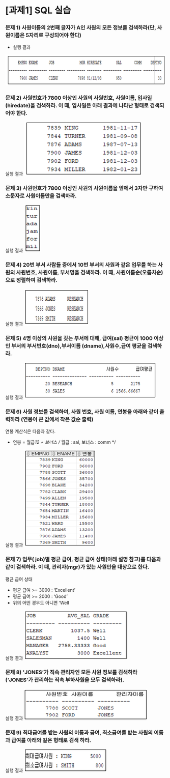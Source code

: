 # [과제1] SQL 실습

### 문제 1) 사원이름의 2번째 글자가 A인 사원의 모든 정보를 검색하라(단, 사원이름은 5자리로 구성되어야 한다)
- 실행 결과

![Captum](./img/hw1_1.png)

### 문제 2) 사원번호가 7800 이상인 사원의 사원번호, 사원이름, 입사일(hiredate)을 검색하라. 이 때, 입사일은 아래 결과에 나타난 형태로 검색되어야 한다. 
실행 결과
![Captum](./img/hw1_2.png)

### 문제 3) 사원번호가 7800 이상인 사원의 사원이름을 앞에서 3자만 구하여 소문자로 사원이름만을 검색하라.
실행 결과
![Captum](./img/hw1_3.png)

### 문제 4) 20번 부서 사람들 중에서 10번 부서의 사원과 같은 업무를 하는 사원의 사원번호, 사원이름, 부서명을 검색하라. 이 때, 사원이름순(오름차순)으로 정렬하여 검색하라. 
실행 결과
![Captum](./img/hw1_4.png)

### 문제 5) 4명 이상의 사원을 갖는 부서에 대해, 급여(sal) 평균이 1000 이상인 부서의 부서번호(dno),부서이름 (dname),사원수,급여 평균을 검색하라. 
실행 결과
![Captum](./img/hw1_5.png)

### 문제 6) 사원 정보를 검색하여, 사원 번호, 사원 이름, 연봉을 아래와 같이 출력하라 (연봉이 큰 값에서 작은 값순 출력)
연봉 계산식은 다음과 같다.
- 연봉 = 월급*12 + 보너스 /* 월급 : sal, 보너스 : comm */

실행 결과
![Captum](./img/hw1_6.png)

### 문제 7) 업무( job)별 평균 급여, 평균 급여 상태(아래 설명 참고)를 다음과 같이 검색하라. 이 때, 관리자(mgr)가 있는 사원만을 대상으로 한다.
평균 급여 상태
- 평균 급여 >= 3000 : ‘Excellent’
- 평균 급여 >= 2000 : ‘Good’
- 위의 어떤 경우도 아니면 ‘Well

실행 결과
![Captum](./img/hw1_7.png)

### 문제 8) 'JONES’가 직속 관리자인 모든 사원 정보를 검색하라 (‘JONES’가 관리하는 직속 부하사원을 모두 검색하라). 
실행 결과
![Captum](./img/hw1_8.png)

### 문제 9) 최대급여를 받는 사원의 이름과 급여, 최소급여를 받는 사원의 이름과 급여를 아래와 같은 형태로 검색 하라. 
실행 결과
![Captum](./img/hw1_9.png)

